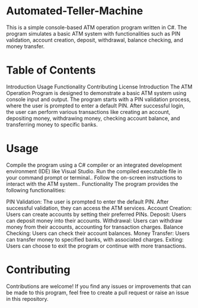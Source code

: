 # Automated-Teller-Machine
This is a simple console-based ATM operation program written in C#. The program simulates a basic ATM system with functionalities such as PIN validation, account creation, deposit, withdrawal, balance checking, and money transfer.

 # Table of Contents
Introduction
Usage
Functionality
Contributing
License
Introduction
The ATM Operation Program is designed to demonstrate a basic ATM system using console input and output. The program starts with a PIN validation process, where the user is prompted to enter a default PIN. After successful login, the user can perform various transactions like creating an account, depositing money, withdrawing money, checking account balance, and transferring money to specific banks.

# Usage
Compile the program using a C# compiler or an integrated development environment (IDE) like Visual Studio.
Run the compiled executable file in your command prompt or terminal..
Follow the on-screen instructions to interact with the ATM system..
Functionality
The program provides the following functionalities:

PIN Validation: The user is prompted to enter the default PIN. After successful validation, they can access the ATM services.
Account Creation: Users can create accounts by setting their preferred PINs.
Deposit: Users can deposit money into their accounts.
Withdrawal: Users can withdraw money from their accounts, accounting for transaction charges.
Balance Checking: Users can check their account balances.
Money Transfer: Users can transfer money to specified banks, with associated charges.
Exiting: Users can choose to exit the program or continue with more transactions.
# Contributing
Contributions are welcome! If you find any issues or improvements that can be made to this program, feel free to create a pull request or raise an issue in this repository.
